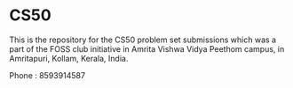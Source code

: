 # CS50
This is the repository for the CS50 problem set submissions which was a part of the FOSS club initiative in Amrita Vishwa Vidya Peethom campus, in Amritapuri, Kollam, Kerala, India. 

Phone : 8593914587
